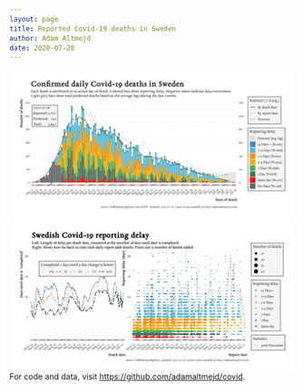 ```yaml
---
layout: page
title: Reported Covid-19 deaths in Sweden
author: Adam Altmejd
date: 2020-07-28
---
```


![Graph of Swedish Covid-19 deaths with reporting delay.](deaths_lag_sweden_2020-07-28.png "Swedish Covid-19 deaths.")
![Graph of Swedish Covid-19 reporting delay in daily deaths.](lag_trend_sweden_2020-07-28.png "Trend in Swedish Covid-19 mortality reporting delay.")
For code and data, visit <https://github.com/adamaltmejd/covid>.
